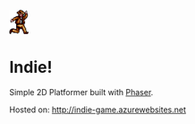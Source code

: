 ![Logo of the project](https://raw.githubusercontent.com/ttisch/indie/master/assets/indie_single.png)

# Indie!

Simple 2D Platformer built with <a href="http://phaser.io/">Phaser</a>.

Hosted on: <a href="http://indie-game.azurewebsites.net">http://indie-game.azurewebsites.net</a>
